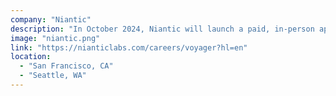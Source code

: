 ```yaml
---
company: "Niantic"
description: "In October 2024, Niantic will launch a paid, in-person apprenticeship program where apprentices will immerse themselves in our dynamic work environment and gain invaluable industry experience."
image: "niantic.png"
link: "https://nianticlabs.com/careers/voyager?hl=en"
location:
  - "San Francisco, CA"
  - "Seattle, WA"
---
```

